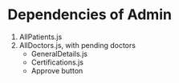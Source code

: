 # Dependencies of Admin

1. AllPatients.js
2. AllDoctors.js, with pending doctors
   - GeneralDetails.js
   - Certifications.js
   - Approve button
